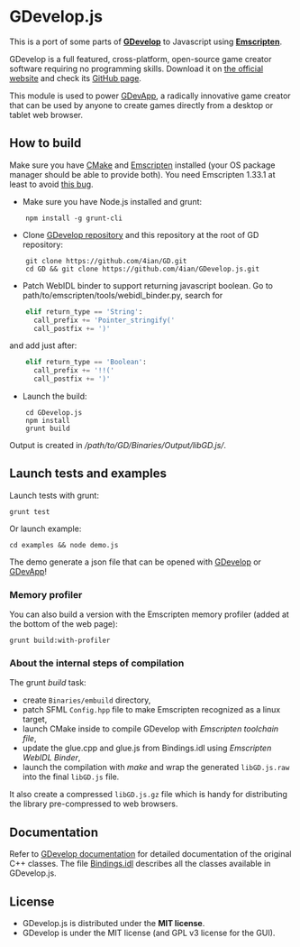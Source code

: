 GDevelop.js
===========

This is a port of some parts of **[GDevelop]** to Javascript using **[Emscripten]**.

GDevelop is a full featured, cross-platform, open-source game creator software requiring no programming skills. Download it on [the official website](http://compilgames.net) and check its [GitHub page](https://github.com/4ian/GD).

This module is used to power [GDevApp], a radically innovative game creator that can be used by anyone to create games directly from a desktop or tablet web browser.

How to build
------------

Make sure you have [CMake](http://www.cmake.org/) and [Emscripten](https://github.com/kripken/emscripten) installed (your OS package manager should be able to provide both). You need Emscripten 1.33.1 at least to avoid [this bug](https://github.com/kripken/emscripten/pull/3479).

* Make sure you have Node.js installed and grunt:

```shell
    npm install -g grunt-cli
```

* Clone [GDevelop repository](https://github.com/4ian/GD) and this repository at the root of GD repository:

```shell
    git clone https://github.com/4ian/GD.git
    cd GD && git clone https://github.com/4ian/GDevelop.js.git
```

* Patch WebIDL binder to support returning javascript boolean. Go to path/to/emscripten/tools/webidl_binder.py, search for

```python
    elif return_type == 'String':
      call_prefix += 'Pointer_stringify('
      call_postfix += ')'
```

and add just after:

```python
    elif return_type == 'Boolean':
      call_prefix += '!!('
      call_postfix += ')'
```

* Launch the build:

```shell
    cd GDevelop.js
    npm install
    grunt build
```

Output is created in */path/to/GD/Binaries/Output/libGD.js/*.

Launch tests and examples
-------------------------

Launch tests with grunt:

    grunt test

Or launch example:

    cd examples && node demo.js

The demo generate a json file that can be opened with [GDevelop] or [GDevApp]!

### Memory profiler

You can also build a version with the Emscripten memory profiler (added at the bottom of the web page):

    grunt build:with-profiler

### About the internal steps of compilation

The grunt *build* task:

 * create `Binaries/embuild` directory,
 * patch SFML `Config.hpp` file to make Emscripten recognized as a linux target,
 * launch CMake inside to compile GDevelop with *Emscripten toolchain file*,
 * update the glue.cpp and glue.js from Bindings.idl using *Emscripten WebIDL Binder*,
 * launch the compilation with *make* and wrap the generated `libGD.js.raw` into the final `libGD.js` file.

It also create a compressed `libGD.js.gz` file which is handy for distributing the library pre-compressed to web browsers.

Documentation
-------------

Refer to [GDevelop documentation](http://4ian.github.io/GD-Documentation/GDCore%20Documentation/) for detailed documentation of the original C++ classes. The file [Bindings.idl](https://github.com/4ian/GDevelop.js/blob/master/Bindings/Bindings.idl) describes all the classes available in GDevelop.js.

License
-------

* GDevelop.js is distributed under the **MIT license**.
* GDevelop is under the MIT license (and GPL v3 license for the GUI).

[GDevelop]: https://github.com/4ian/GD
[GDevApp]: https://gdevapp.com
[Emscripten]: https://github.com/kripken/emscripten
